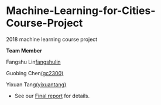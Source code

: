# Machine-Learning-for-Cities-Course-Project
2018 machine learning course project 

__Team Member__

 Fangshu Lin[fangshulin](https://github.com/fangshulin)

 Guobing Chen[(gc2300)](https://github.com/gc2300)

 Yixuan Tang[(yixuantang)](https://github.com/yixuantang)


* See our [Final report](https://github.com/yixuantang/Machine-Learning-for-Cities-Course-Project/blob/master/MachineLearningFinalReport_Group4.pdf) for details.
